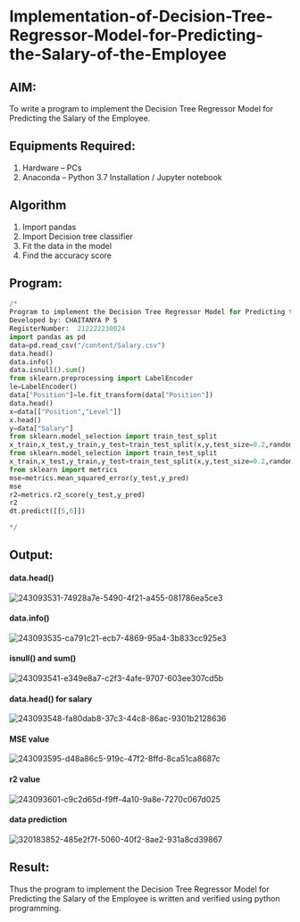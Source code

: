 # Implementation-of-Decision-Tree-Regressor-Model-for-Predicting-the-Salary-of-the-Employee

## AIM:
To write a program to implement the Decision Tree Regressor Model for Predicting the Salary of the Employee.

## Equipments Required:
1. Hardware – PCs
2. Anaconda – Python 3.7 Installation / Jupyter notebook

## Algorithm
1. Import pandas
2. Import Decision tree classifier
3. Fit the data in the model
4. Find the accuracy score

## Program:
```python
/*
Program to implement the Decision Tree Regressor Model for Predicting the Salary of the Employee.
Developed by: CHAITANYA P S
RegisterNumber:  212222230024
import pandas as pd
data=pd.read_csv("/content/Salary.csv")
data.head()
data.info()
data.isnull().sum()
from sklearn.preprocessing import LabelEncoder
le=LabelEncoder()
data["Position"]=le.fit_transform(data["Position"])
data.head()
x=data[["Position","Level"]]
x.head()
y=data["Salary"]
from sklearn.model_selection import train_test_split
x_train,x_test,y_train,y_test=train_test_split(x,y,test_size=0.2,random_state=2)
from sklearn.model_selection import train_test_split
x_train,x_test,y_train,y_test=train_test_split(x,y,test_size=0.2,random_state=2)
from sklearn import metrics
mse=metrics.mean_squared_error(y_test,y_pred) 
mse
r2=metrics.r2_score(y_test,y_pred)
r2
dt.predict([[5,6]])

*/
```

## Output:
#### data.head()
![243093531-74928a7e-5490-4f21-a455-081786ea5ce3](https://github.com/chaitanya18c/Implementation-of-Decision-Tree-Regressor-Model-for-Predicting-the-Salary-of-the-Employee/assets/119392724/d00a900d-1a3c-4cdf-b796-51676296a5ef)

#### data.info()
![243093535-ca791c21-ecb7-4869-95a4-3b833cc925e3](https://github.com/chaitanya18c/Implementation-of-Decision-Tree-Regressor-Model-for-Predicting-the-Salary-of-the-Employee/assets/119392724/cec3b1f2-ac57-496f-acbf-589ef271d446)

#### isnull() and sum()
![243093541-e349e8a7-c2f3-4afe-9707-603ee307cd5b](https://github.com/chaitanya18c/Implementation-of-Decision-Tree-Regressor-Model-for-Predicting-the-Salary-of-the-Employee/assets/119392724/b442e83d-3ae1-4f2a-82a7-b44bb946a5ba)

#### data.head() for salary 
![243093548-fa80dab8-37c3-44c8-86ac-9301b2128636](https://github.com/chaitanya18c/Implementation-of-Decision-Tree-Regressor-Model-for-Predicting-the-Salary-of-the-Employee/assets/119392724/3ab56310-9875-43ab-87eb-f44315e6ed61)

#### MSE value
![243093595-d48a86c5-919c-47f2-8ffd-8ca51ca8687c](https://github.com/chaitanya18c/Implementation-of-Decision-Tree-Regressor-Model-for-Predicting-the-Salary-of-the-Employee/assets/119392724/85fb6f67-1c1f-436c-a060-c3f2193c9c2b)

#### r2 value
![243093601-c9c2d65d-f9ff-4a10-9a8e-7270c067d025](https://github.com/chaitanya18c/Implementation-of-Decision-Tree-Regressor-Model-for-Predicting-the-Salary-of-the-Employee/assets/119392724/a78060f6-5f47-4d62-8a43-915f0e2eaaaf)

#### data prediction
![320183852-485e2f7f-5060-40f2-8ae2-931a8cd39867](https://github.com/chaitanya18c/Implementation-of-Decision-Tree-Regressor-Model-for-Predicting-the-Salary-of-the-Employee/assets/119392724/b2ba4b55-5503-4087-ac6d-34575ac82759)

 
## Result:
Thus the program to implement the Decision Tree Regressor Model for Predicting the Salary of the Employee is written and verified using python programming.
